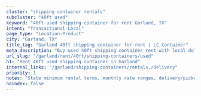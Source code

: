 ```yaml
---
cluster: "shipping container rentals"
subcluster: "40ft used"
keyword: "40ft used shipping container for rent Garland, TX"
intent: "Transactional-Local"
page_type: "Location-Product"
city: "Garland, TX"
title_tag: "Garland 40ft shipping container for rent | LC Container"
meta_description: "Buy used 40ft shipping container rent with local delivery in Garland, TX. LC Container — local Since 2003. Request a fast quote today."
url_slug: "/garland/rent/40ft/shipping-containers/used"
h1: "Rent 40ft used shipping container in Garland"
internal_links: "/garland/shipping-containers/rentals,/delivery"
priority: 1
notes: "State minimum rental terms, monthly rate ranges, delivery/pickup fees, service area."
noindex: false
---
```


<!-- TODO: Add unique city/inventory copy, images, and internal links here. -->
